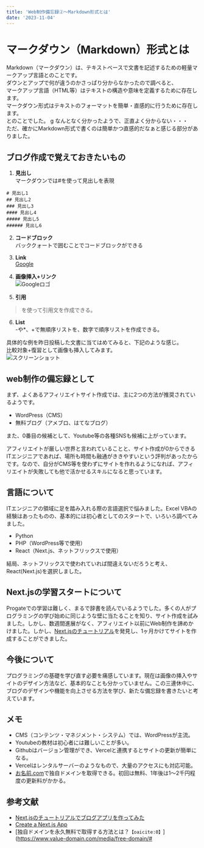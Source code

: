 ```yaml
---
title: 'Web制作備忘録②〜Markdown形式とは'
date: '2023-11-04'
---
```


# マークダウン（Markdown）形式とは

Markdown（マークダウン）は、テキストベースで文書を記述するための軽量マークアップ言語とのことです。  
ダウンとアップで何が違うのかさっぱり分からなかったので調べると、  
マークアップ言語（HTML等）はテキストの構造や意味を定義するために存在します。  
マークダウン形式はテキストのフォーマットを簡単・直感的に行うために存在します。  
とのことでした。  g
なんとなく分かったようで、正直よく分からない・・・  
ただ、確かにMarkdown形式で書くのは簡単かつ直感的だなぁと感じる部分がありました。

## ブログ作成で覚えておきたいもの

1. **見出し**  
マークダウンでは#を使って見出しを表現
```
# 見出し1
## 見出し2
### 見出し3
#### 見出し4
##### 見出し5
###### 見出し6
```
2. **コードブロック**  
バッククォートで囲むことでコードブロックができる

3. **Link**  
[Google](https://www.google.com/)

4. **画像挿入+リンク**  
![Googleロゴ](https://www.google.com/images/logo.png)

5. **引用**  
>を使って引用文を作成できる。

6. **List**  
-や*、+で無順序リストを、数字で順序リストを作成できる。

具体的な例を昨日投稿した文書に当てはめてみると、下記のような感じ。  
比較対象+復習として画像も挿入してみます。  
![スクリーンショット](/images/screenshot1104.png)


## web制作の備忘録として

まず、よくあるアフィリエイトサイト作成では、主に2つの方法が推奨されているようです。

- WordPress（CMS）
- 無料ブログ（アメブロ、はてなブログ）

また、0番目の候補として、Youtube等の各種SNSも候補に上がっています。

アフィリエイトが厳しい世界と言われていることと、サイト作成が0からできるITエンジニアであれば、場所も時間も融通がききやすいという評判があったからです。なので、自分がCMS等を使わずにサイトを作れるようになれば、アフィリエイトが失敗しても他で活かせるスキルになると思っています。

## 言語について

ITエンジニアの領域に足を踏み入れる際の言語選択で悩みました。Excel VBAの経験はあったものの、基本的には初心者としてのスタートで、いろいろ調べてみました。

- Python
- PHP（WordPress等で使用）
- React（Next.js、ネットフリックスで使用）

結局、ネットフリックスで使われていれば間違えないだろうと考え、React(Next.js)を選択しました。

## Next.jsの学習スタートについて

Progateでの学習は難しく、まるで辞書を読んでいるようでした。多くの人がプログラミングの学び始めに同じような壁に当たることを知り、サイト作成を試みました。しかし、数週間進展がなく、アフィリエイト以前にWeb制作を諦めかけました。しかし、[Next.jsのチュートリアル](https://nextjs.org/learn-pages-router/basics/create-nextjs-app)を発見し、1ヶ月かけてサイトを作成することができました。

## 今後について

プログラミングの基礎を学び直す必要を痛感しています。現在は画像の挿入やサイトのデザイン方法など、基本的なことも分かっていません。この三連休中に、ブログのデザインや機能を向上させる方法を学び、新たな備忘録を書きたいと考えています。

## メモ

- CMS（コンテンツ・マネジメント・システム）では、WordPressが主流。
- Youtubeの教材は初心者には難しいことが多い。
- Githubはバージョン管理ができ、Vercelと連携するとサイトの更新が簡単になる。
- Vercelはレンタルサーバーのようなもので、大量のアクセスにも対応可能。
- [お名前.com](https://www.onamae.com)で独自ドメインを取得できる。初回は無料、1年後は1〜2千円程度の更新料がかかる。

## 参考文献

- [Next.jsのチュートリアルでブログアプリを作ってみた](https://dev.classmethod.jp/articles/next-js-tutorial-looking-back/)
- [Create a Next.js App](https://nextjs.org/learn-pages-router/basics/create-nextjs-app)
- [独自ドメインを永久無料で取得する方法とは？&#8203;``【oaicite:0】``&#8203;](https://www.value-domain.com/media/free-domain/#